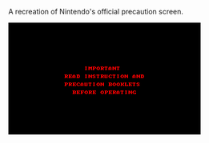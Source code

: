 A recreation of Nintendo's official precaution screen.

![](https://raw.githubusercontent.com/VUEngine/VUEngine-Plugins/master/states/splash/PrecautionScreen/preview.png)
